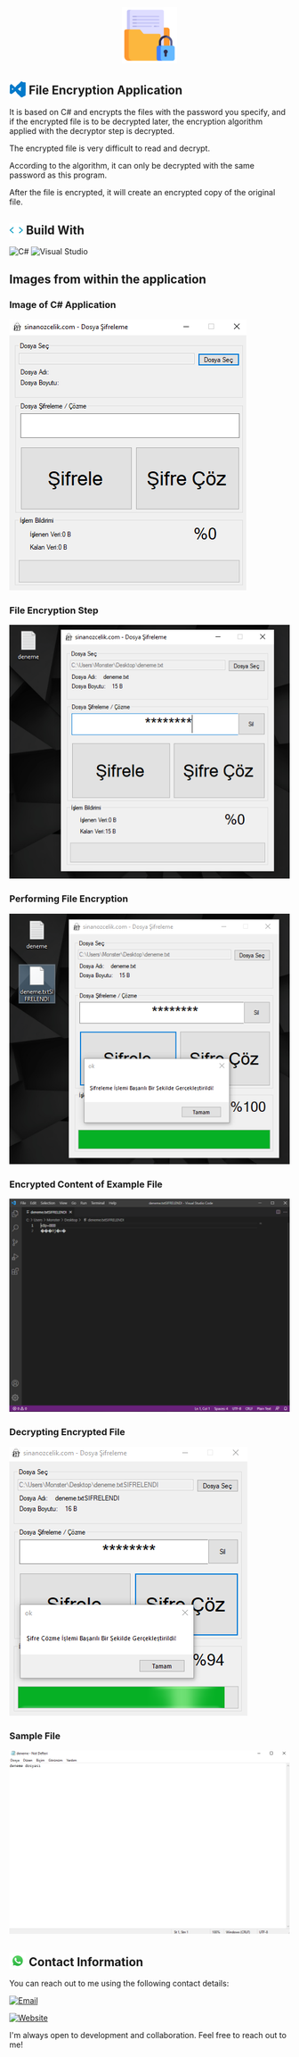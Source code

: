<div align="center">
  <img src="img/icon.png" alt="File Encryption Application" width="100" height="100">
</div>

## <img src="img/visual-studio.gif" width="30" style="margin-bottom: -5px;"> File Encryption Application

It is based on C# and encrypts the files with the password you specify, and if the encrypted file is to be decrypted later, the encryption algorithm applied with the decryptor step is decrypted.

The encrypted file is very difficult to read and decrypt.

According to the algorithm, it can only be decrypted with the same password as this program.

After the file is encrypted, it will create an encrypted copy of the original file.

## <img src="img/code.webp" width ="25" style="margin-bottom: -5px;"> Build With

![C#](https://img.shields.io/badge/c%23-%23239120.svg?style=for-the-badge&logo=c-sharp&logoColor=white)
![Visual Studio](https://img.shields.io/badge/Visual%20Studio-5C2D91.svg?style=for-the-badge&logo=visual-studio&logoColor=white)

## Images from within the application

### Image of C# Application
![C# File Encryption Application](img/img1.png)

### File Encryption Step
![C# File Encryption Application](img/img2.png)

### Performing File Encryption
![C# File Encryption Application](img/img3.png)

### Encrypted Content of Example File
![C# File Encryption Application](img/img4.png)

### Decrypting Encrypted File
![C# File Encryption Application](img/img5.png)

### Sample File
![C# File Encryption Application](img/img6.png)

## <img src="img/whatsapp.gif" width="30" style="margin-bottom: -5px;"> Contact Information

You can reach out to me using the following contact details:

[![Email](https://img.shields.io/badge/Email-info%40sinanozcelik.com-brightgreen)](mailto:info@sinanozcelik.com)

[![Website](https://img.shields.io/badge/Website-sinanozcelik.com-blue)](https://sinanozcelik.com)

I'm always open to development and collaboration. Feel free to reach out to me!